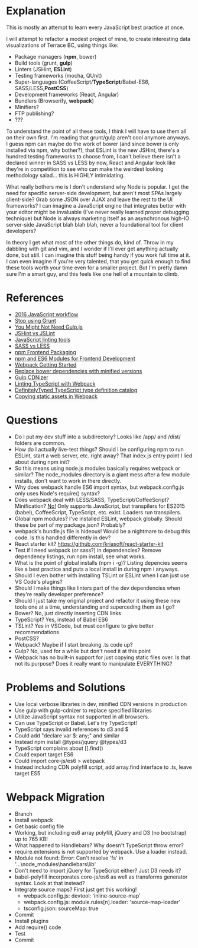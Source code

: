 # Explanation
This is mostly an attempt to learn every JavaScript best practice at once.

I will attempt to refactor a modest project of mine, to create interesting data visualizations of Terrace BC, using things like:
* Package managers (**npm**, bower)
* Build tools (grunt, **gulp**)
* Linters (JSHint, **ESLint**)
* Testing frameworks (mocha, QUnit)
* Super-languages (CoffeeScript/**TypeScript**/Babel-ES6, SASS/LESS,**PostCSS**)
* Development frameworks (React, Angular)
* Bundlers (Browserify, **webpack**)
* Minifiers?
* FTP publishing?
* ???

To understand the point of all these tools, I think I will have to use them all on their own first.  I'm reading that grunt/gulp aren't cool anymore anyways. I guess npm can maybe do the work of bower (and since bower is only installed via npm, why bother?), that ESLint is the new JSHint, there's a hundred testing frameworks to choose from, I can't believe there isn't a declared winner in SASS vs LESS by now, React and Angular look like they're in competition to see who can make the weirdest looking methodology salad... this is HIGHLY intimidating.

What really bothers me is I don't understand why Node is popular.  I get the need for specific server-side development, but aren't most SPAs largely client-side?  Grab some JSON over AJAX and leave the rest to the UI frameworks?  I can imagine a JavaScript engine that integrates better with your editor might be invaluable (I've never really learned proper debugging technique) but Node is always marketing itself as an asynchronous high-IO server-side JavaScript blah blah blah, never a foundational tool for client developers?

In theory I get what most of the other things do, kind of.  Throw in my dabbling with git and vim, and I wonder if I'll ever get anything actually done, but still.  I can imagine this stuff being handy if you work full time at it.  I can even imagine if you're very talented, that you get quick enough to find these tools worth your time even for a smaller project.  But I'm pretty damn sure I'm a smart guy, and this feels like one hell of a mountain to climb.

# References
* [2016 JavaScript workflow](http://stackoverflow.com/questions/21198977/difference-between-grunt-npm-and-bower-package-json-vs-bower-json)
* [Stop using Grunt](https://www.keithcirkel.co.uk/why-we-should-stop-using-grunt/)
* [You Might Not Need Gulp.js](https://medium.com/swlh/you-might-not-need-gulp-js-89a0220487dd)
* [JSHint vs JSLint](http://stackoverflow.com/questions/6803305/should-i-use-jslint-or-jshint-javascript-validation)
* [JavaScript linting tools](https://www.sitepoint.com/comparison-javascript-linting-tools/)
* [SASS vs LESS](https://www.keycdn.com/blog/sass-vs-less/)
* [npm Frontend Packaging](http://blog.npmjs.org/post/101775448305/npm-and-front-end-packaging)
* [npm and ES6 Modules for Frontend Development](http://wesbos.com/javascript-modules/)
* [Webpack Getting Started](https://webpack.js.org/guides/get-started/)
* [Replace bower dependencies with minified versions](http://stackoverflow.com/questions/16761272/how-to-configure-grunt-to-replace-bower-dependencies-by-its-minified-versions)
* [Gulp CDNizer](https://www.npmjs.com/package/gulp-cdnizer)
* [Linting TypeScript with Webpack](https://templecoding.com/blog/2016/04/07/linting-typescript-with-webpack/)
* [DefinitelyTyped TypeScript type definition catalog](https://github.com/DefinitelyTyped/DefinitelyTyped)
* [Copying static assets in Webpack](http://stackoverflow.com/questions/27639005/how-to-copy-static-files-to-build-directory-with-webpack)

# Questions
* Do I put my dev stuff into a subdirectory?  Looks like /app/ and /dist/ folders are common.
* How do I actually live-test things?  Should I be configuring npm to run ESLint, start a web server, etc. right away?  That index.js entry point I lied about during npm init?
* So this means using node.js modules basically requires webpack or similar?  The node_modules directory is a giant mess after a few module installs, don't want to work in there directly.
* Why does webpack handle ES6 import syntax, but webpack.config.js only uses Node's require() syntax?
* Does webpack deal with LESS/SASS, TypeScript/CoffeeScript?  Minification?  [No!](https://webpack.github.io/docs/usage.html#using-loaders)  Only supports JavaScript, but transpilers for ES2015 (babel), CoffeeScript, TypeScript, etc. exist.  Loaders run transpilers.
* Global npm modules?  I've installed ESLint, webpack globally.  Should these be part of my package.json?  Probably?
* webpack's bundle.js file is hideous!  Would be a nightmare to debug this code.  Is this handled differently in dev?
* React starter kit?  https://github.com/kriasoft/react-starter-kit
* Test if I need webpack (or sass?) in dependencies?  Remove dependency listings, run npm install, see what works.
* What is the point of global installs (npm i -g)?  Listing depencies seems like a best practice and puts a local install in during npm i anyways.
* Should I even bother with installing TSLint or ESLint when I can just use VS Code's plugins?
* Should I make things like linters part of the dev dependencies when they're really developer preference?
* Should I just take my original project and refactor it using these new tools one at a time, understanding and superceding them as I go?
 * Bower?  No, just directly inserting CDN links
 * TypeScript?  Yes, instead of Babel ES6
 * TSLint?  Yes in VSCode, but must configure to give better recommendations
 * PostCSS?
 * Webpack?  Maybe if I start breaking .ts code up?
 * Gulp?  No, used for a while but don't need it at this point
* Webpack has no built-in support for just copying static files over.  Is that not its purpose?  Does it really want to manipulate EVERYTHING?

# Problems and Solutions
* Use local verbose libraries in dev, minified CDN versions in production
 * Use gulp with gulp-cdnizer to replace specified libraries
* Utilize JavaScript syntax not supported in all browsers.
 * Can use TypeScript or Babel.  Let's try TypeScript!
* TypeScript says invalid references to d3 and $
 * Could add "declare var $: any;" and similar
 * Instead npm install @types/jquery @types/d3
* TypeScript complains about [].find()
 * Could export target ES6
 * Could import core-js/es6 > webpack
 * Instead including CDN polyfill script, add array.find interface to .ts, leave target ES5

# Webpack Migration
* Branch
* Install webpack
* Get basic config file
 * Working, but including es6 array polyfill, jQuery and D3 (no bootstrap) up to 765 KB!
 * What happened to Handlebars?  Why doesn't TypeScript throw error?
  * require.extensions is not supported by webpack. Use a loader instead.
  * Module not found: Error: Can't resolve 'fs' in '...\node_modules\handlebars\lib'
 * Don't need to import jQuery for TypeScript either?  Just D3 needs it?
* babel-polyfill incorporates core-js/es6 as well as transforms generator syntax.  Look at that instead?
* Integrate source maps?  First just get this working!
  * webpack.config.js: devtool: 'inline-source-map'
  * webpack.config.js: module.rules[n].loader: 'source-map-loader'
  * tsconfig.json: sourceMap: true
* Commit
* Install plugins
* Add require() code
* Test
* Commit